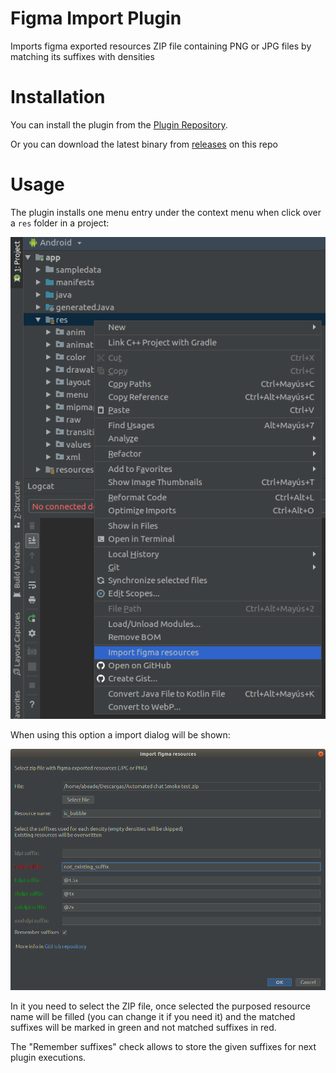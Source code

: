 # Figma Import Plugin
Imports figma exported resources ZIP file containing PNG or JPG files by matching its suffixes with densities

# Installation
You can install the plugin from the [Plugin Repository](https://plugins.jetbrains.com/plugin/12031-import-figma-resources).

Or you can download the latest binary from [releases](https://github.com/abeade/figma-import-plugin/releases) on this repo

# Usage
The plugin installs one menu entry under the context menu when click over a `res` folder in a project:

![Popup](images/popup.png)

When using this option a import dialog will be shown:

![Dialgo](images/dialog.png)

In it you need to select the ZIP file, once selected the purposed resource name will be filled (you can change it if you need it) and the matched suffixes will be marked in green and not matched suffixes in red.

The "Remember suffixes" check allows to store the given suffixes for next plugin executions.
